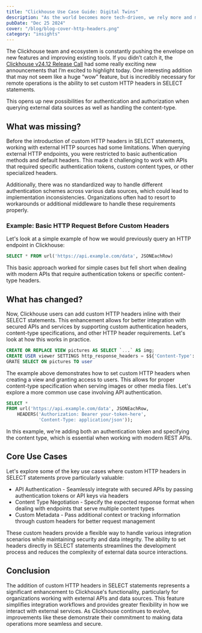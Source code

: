 ```yaml
---
title: "Clickhouse Use Case Guide: Digital Twins"
description: "As the world becomes more tech-driven, we rely more and more on rare earth metals to power our phones, appliances, and even lifesaving devices. The mining operations to gather these minerals have grown increasingly complex and sophisticated."
pubDate: "Dec 25 2024"
cover: "/blog/blog-cover-http-headers.png"
category: "insights"
---
```


The Clickhouse team and ecosystem is constantly pushing the envelope on new features and improving existing tools. If you didn’t catch it, the [Clickhouse v24.12 Release Call](https://www.youtube.com/watch?v=bv-ut-Q6vnc&t=4s) had some really exciting new announcements that I’m excited to highlight today.  One interesting addition that may not seem like a huge “wow” feature, but is incredibly necessary for remote operations is the ability to set custom HTTP headers in SELECT statements. 

This opens up new possibilities for authentication and authorization when querying external data sources as well as handling the content-type. 

## What was missing?

Before the introduction of custom HTTP headers in SELECT statements, working with external HTTP sources had some limitations. When querying external HTTP endpoints, you were restricted to basic authentication methods and default headers. This made it challenging to work with APIs that required specific authentication tokens, custom content types, or other specialized headers.

Additionally, there was no standardized way to handle different authentication schemes across various data sources, which could lead to implementation inconsistencies. Organizations often had to resort to workarounds or additional middleware to handle these requirements properly.

### Example: Basic HTTP Request Before Custom Headers

Let's look at a simple example of how we would previously query an HTTP endpoint in Clickhouse:

```sql
SELECT * FROM url('https://api.example.com/data', JSONEachRow)
```

This basic approach worked for simple cases but fell short when dealing with modern APIs that require authentication tokens or specific content-type headers.

## What has changed?

Now, Clickhouse users can add custom HTTP headers inline with their SELECT statements. This enhancement allows for better integration with secured APIs and services by supporting custom authentication headers, content-type specifications, and other HTTP header requirements. Let's look at how this works in practice.

```sql
CREATE OR REPLACE VIEW pictures AS SELECT `...` AS img;
CREATE USER viewer SETTINGS http_response_headers = $${'Content-Type': 'image/svg+xml'}$$;
GRATE SELECT ON pictures TO user
```

The example above demonstrates how to set custom HTTP headers when creating a view and granting access to users. This allows for proper content-type specification when serving images or other media files. Let's explore a more common use case involving API authentication.

```sql
SELECT *
FROM url('https://api.example.com/data', JSONEachRow, 
    HEADERS('Authorization: Bearer your-token-here',
            'Content-Type: application/json'));
```

In this example, we're adding both an authentication token and specifying the content type, which is essential when working with modern REST APIs.

## Core Use Cases

Let's explore some of the key use cases where custom HTTP headers in SELECT statements prove particularly valuable:

- API Authentication - Seamlessly integrate with secured APIs by passing authentication tokens or API keys via headers
- Content Type Negotiation - Specify the expected response format when dealing with endpoints that serve multiple content types
- Custom Metadata - Pass additional context or tracking information through custom headers for better request management

These custom headers provide a flexible way to handle various integration scenarios while maintaining security and data integrity. The ability to set headers directly in SELECT statements streamlines the development process and reduces the complexity of external data source interactions.

## Conclusion

The addition of custom HTTP headers in SELECT statements represents a significant enhancement to Clickhouse's functionality, particularly for organizations working with external APIs and data sources. This feature simplifies integration workflows and provides greater flexibility in how we interact with external services. As Clickhouse continues to evolve, improvements like these demonstrate their commitment to making data operations more seamless and secure.